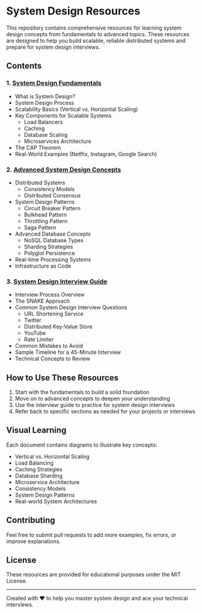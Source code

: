 # System Design Resources

This repository contains comprehensive resources for learning system design concepts from fundamentals to advanced topics. These resources are designed to help you build scalable, reliable distributed systems and prepare for system design interviews.

## Contents

### 1. [System Design Fundamentals](System_Design_Fundamentals.md)
- What is System Design?
- System Design Process
- Scalability Basics (Vertical vs. Horizontal Scaling)
- Key Components for Scalable Systems
  - Load Balancers
  - Caching
  - Database Scaling
  - Microservices Architecture
- The CAP Theorem
- Real-World Examples (Netflix, Instagram, Google Search)

### 2. [Advanced System Design Concepts](Advanced_System_Design_Concepts.md)
- Distributed Systems
  - Consistency Models
  - Distributed Consensus
- System Design Patterns
  - Circuit Breaker Pattern
  - Bulkhead Pattern
  - Throttling Pattern
  - Saga Pattern
- Advanced Database Concepts
  - NoSQL Database Types
  - Sharding Strategies
  - Polyglot Persistence
- Real-time Processing Systems
- Infrastructure as Code

### 3. [System Design Interview Guide](System_Design_Interview_Guide.md)
- Interview Process Overview
- The SNAKE Approach
- Common System Design Interview Questions
  - URL Shortening Service
  - Twitter
  - Distributed Key-Value Store
  - YouTube
  - Rate Limiter
- Common Mistakes to Avoid
- Sample Timeline for a 45-Minute Interview
- Technical Concepts to Review

## How to Use These Resources

1. Start with the fundamentals to build a solid foundation
2. Move on to advanced concepts to deepen your understanding
3. Use the interview guide to practice for system design interviews
4. Refer back to specific sections as needed for your projects or interviews

## Visual Learning

Each document contains diagrams to illustrate key concepts:

- Vertical vs. Horizontal Scaling
- Load Balancing
- Caching Strategies
- Database Sharding
- Microservice Architecture
- Consistency Models
- System Design Patterns
- Real-world System Architectures

## Contributing

Feel free to submit pull requests to add more examples, fix errors, or improve explanations.

## License

These resources are provided for educational purposes under the MIT License.

---

Created with ❤️ to help you master system design and ace your technical interviews. 